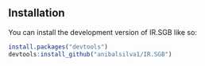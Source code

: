 
<!-- README.md is generated from README.Rmd. Please edit that file -->

## Installation

You can install the development version of IR.SGB like so:

``` r
install.packages("devtools")
devtools:install_github("anibalsilva1/IR.SGB")
```
